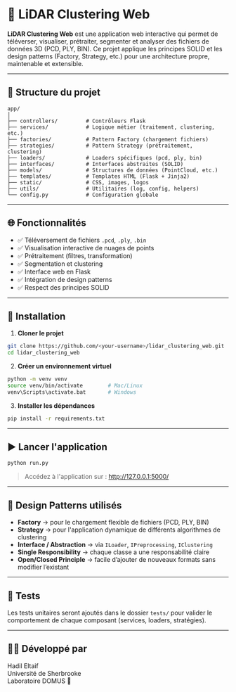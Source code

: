 # 🚀 LiDAR Clustering Web

**LiDAR Clustering Web** est une application web interactive qui permet de téléverser, visualiser, prétraiter, segmenter et analyser des fichiers de données 3D (PCD, PLY, BIN). Ce projet applique les principes SOLID et les design patterns (Factory, Strategy, etc.) pour une architecture propre, maintenable et extensible.

---

## 📁 Structure du projet

```
app/
│
├── controllers/         # Contrôleurs Flask
├── services/            # Logique métier (traitement, clustering, etc.)
├── factories/           # Pattern Factory (chargement fichiers)
├── strategies/          # Pattern Strategy (prétraitement, clustering)
├── loaders/             # Loaders spécifiques (pcd, ply, bin)
├── interfaces/          # Interfaces abstraites (SOLID)
├── models/              # Structures de données (PointCloud, etc.)
├── templates/           # Templates HTML (Flask + Jinja2)
├── static/              # CSS, images, logos
├── utils/               # Utilitaires (log, config, helpers)
└── config.py            # Configuration globale
```

---

## 🌐 Fonctionnalités

- ✅ Téléversement de fichiers `.pcd`, `.ply`, `.bin`
- ✅ Visualisation interactive de nuages de points
- ✅ Prétraitement (filtres, transformation)
- ✅ Segmentation et clustering
- ✅ Interface web en Flask
- ✅ Intégration de design patterns
- ✅ Respect des principes SOLID

---

## 🔌 Installation

1. **Cloner le projet**  
```bash
git clone https://github.com/<your-username>/lidar_clustering_web.git
cd lidar_clustering_web
```

2. **Créer un environnement virtuel**
```bash
python -m venv venv
source venv/bin/activate        # Mac/Linux
venv\Scripts\activate.bat       # Windows
```

3. **Installer les dépendances**
```bash
pip install -r requirements.txt
```

---

## ▶️ Lancer l'application

```bash
python run.py
```

> Accédez à l'application sur : http://127.0.0.1:5000/

---

## 🧱 Design Patterns utilisés

- **Factory** → pour le chargement flexible de fichiers (PCD, PLY, BIN)
- **Strategy** → pour l'application dynamique de différents algorithmes de clustering
- **Interface / Abstraction** → via `ILoader`, `IPreprocessing`, `IClustering`
- **Single Responsibility** → chaque classe a une responsabilité claire
- **Open/Closed Principle** → facile d’ajouter de nouveaux formats sans modifier l’existant

---

## 🧪 Tests

Les tests unitaires seront ajoutés dans le dossier `tests/` pour valider le comportement de chaque composant (services, loaders, stratégies).

---

## 👩‍💻 Développé par

Hadil Eltaif  
Université de Sherbrooke  
Laboratoire DOMUS 💚